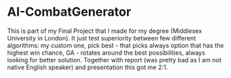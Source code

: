 # AI-CombatGenerator
This is part of my Final Project that I made for my degree (Middlesex University in London).
It just test superiority between few different algorithms:
my custom one,
pick best - that picks always option that has the highest win chance,
GA - rotates around the best possibilities, always looking for better solution.
Together with report (was pretty bad as I am not native English speaker) and presentation this got me 2:1.
